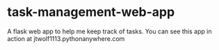 # task-management-web-app
A flask web app to help me keep track of tasks.
You can see this app in action at jtwolf1113.pythonanywhere.com